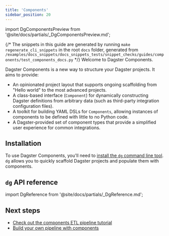 ```yaml
---
title: 'Components'
sidebar_position: 20
---
```


import DgComponentsPreview from '@site/docs/partials/\_DgComponentsPreview.md';

<DgComponentsPreview />

{/* The snippets in this guide are generated by running `make regenerate_cli_snippets` in the root `docs` folder, generated from `/examples/docs_snippets/docs_snippets_tests/snippet_checks/guides/components/test_components_docs.py` */}
Welcome to Dagster Components.

Dagster Components is a new way to structure your Dagster projects. It aims to provide:

- An opinionated project layout that supports ongoing scaffolding from "Hello world" to the most advanced projects.
- A class-based interface (`Component`) for dynamically constructing Dagster definitions from arbitrary data (such as third-party integration configuration files).
- A toolkit for building YAML DSLs for `Components`, allowing instances of components to be defined with little to no Python code.
- A Dagster-provided set of component types that provide a simplified user experience for common integrations.

## Installation

To use Dagster Components, you'll need to [install the `dg` command line tool](/guides/labs/dg/). `dg` allows you to quickly scaffold Dagster projects and populate them with components.

## `dg` API reference

import DgReference from '@site/docs/partials/\_DgReference.md';

<DgReference />

## Next steps

- [Check out the components ETL pipeline tutorial](/guides/labs/components/components-etl-pipeline-tutorial)
- [Build your own pipeline with components](/guides/labs/components/building-pipelines-with-components)
